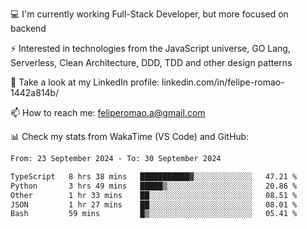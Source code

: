💻 I'm currently working Full-Stack Developer, but more focused on backend

⚡ Interested in technologies from the JavaScript universe, GO Lang, Serverless, Clean Architecture, DDD, TDD and other design patterns

👥 Take a look at my LinkedIn profile: linkedin.com/in/felipe-romao-1442a814b/

📫 How to reach me: feliperomao.a@gmail.com

📊 Check my stats from WakaTime (VS Code) and GitHub:

<!--START_SECTION:waka-->

```txt
From: 23 September 2024 - To: 30 September 2024

TypeScript   8 hrs 38 mins   ███████████▓░░░░░░░░░░░░░   47.21 %
Python       3 hrs 49 mins   █████▒░░░░░░░░░░░░░░░░░░░   20.86 %
Other        1 hr 33 mins    ██░░░░░░░░░░░░░░░░░░░░░░░   08.51 %
JSON         1 hr 27 mins    ██░░░░░░░░░░░░░░░░░░░░░░░   08.01 %
Bash         59 mins         █▒░░░░░░░░░░░░░░░░░░░░░░░   05.41 %
```

<!--END_SECTION:waka-->
